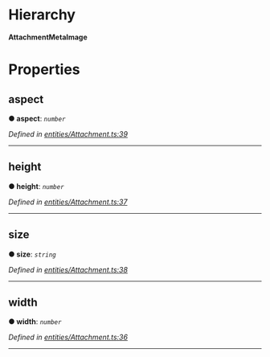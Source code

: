 

# Hierarchy

**AttachmentMetaImage**

# Properties

<a id="aspect"></a>

##  aspect

**● aspect**: *`number`*

*Defined in [entities/Attachment.ts:39](https://github.com/lagunehq/core/blob/6d71f33/src/entities/Attachment.ts#L39)*

___
<a id="height"></a>

##  height

**● height**: *`number`*

*Defined in [entities/Attachment.ts:37](https://github.com/lagunehq/core/blob/6d71f33/src/entities/Attachment.ts#L37)*

___
<a id="size"></a>

##  size

**● size**: *`string`*

*Defined in [entities/Attachment.ts:38](https://github.com/lagunehq/core/blob/6d71f33/src/entities/Attachment.ts#L38)*

___
<a id="width"></a>

##  width

**● width**: *`number`*

*Defined in [entities/Attachment.ts:36](https://github.com/lagunehq/core/blob/6d71f33/src/entities/Attachment.ts#L36)*

___


